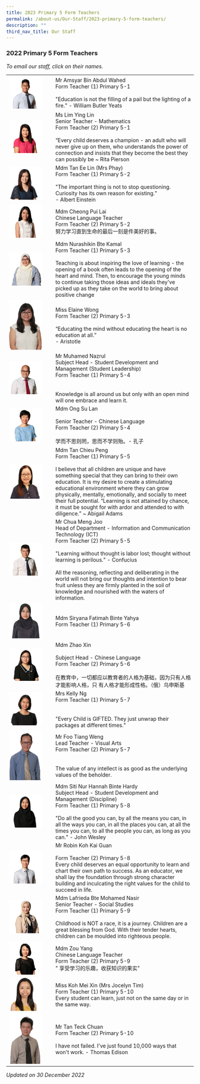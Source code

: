 ```yaml
---
title: 2023 Primary 5 Form Teachers
permalink: /about-us/Our-Staff/2023-primary-5-form-teachers/
description: ""
third_nav_title: Our Staff
---
```

### 2022 Primary 5 Form Teachers

*To email our staff, click on their names.*

|  |  |
|---|---|
| <img src="/images/ft108.png" style="width:80%"> | Mr Amsyar Bin Abdul Wahed<br>Form Teacher (1) Primary 5-1<br><br>"Education is not the filling of a pail but the lighting of a fire." - William Butler Yeats  |
| <img src="/images/ft109.png" style="width:80%"> | Ms Lim Ying Lin<br>Senior Teacher - Mathematics<br>Form Teacher (2) Primary 5-1<br><br>“Every child deserves a champion - an adult who will never give up on them, who understands the power of connection and insists that they become the best they can possibly be ~ Rita Pierson |
| <img src="/images/ft110.png" style="width:80%"> | Mdm Tan Ee Lin (Mrs Phay)<br>Form Teacher (1) Primary 5-2<br><br>"The important thing is not to stop questioning. Curiosity has its own reason for existing."<br>- Albert Einstein  |
| <img src="/images/ft111.png" style="width:80%"> | Mdm Cheong Pui Lai<br>Chinese Language Teacher<br>Form Teacher (2) Primary 5-2<br>努力学习直到生命的最后一刻是件美好的事。  |
| <img src="/images/ft112.png" style="width:80%"> | Mdm Nurashikin Bte Kamal<br>Form Teacher (1) Primary 5-3<br><br>Teaching is about inspiring the love of learning - the opening of a book often leads to the opening of the heart and mind. Then, to encourage the young minds to continue taking those ideas and ideals they've picked up as they take on the world to bring about positive change  |
| <img src="/images/ft113.png" style="width:80%"> | Miss Elaine Wong<br>Form Teacher (2) Primary 5-3 <br><br>“Educating the mind without educating the heart is no education at all.”<br> - Aristotle |
| <img src="/images/ft114.png" style="width:80%"> | Mr Muhamed Nazrul<br>Subject Head - Student Development and Management (Student Leadership)<br>Form Teacher (1) Primary 5-4<br><br><br>Knowledge is all around us but only with an open mind will one embrace and learn it. |
| <img src="/images/ft115.png" style="width:80%"> | Mdm Ong Su Lan<br><br>Senior Teacher - Chinese Language<br>Form Teacher (2) Primary 5-4<br><br>学而不思则罔，思而不学则殆。- 孔子 |
| <img src="/images/ft116.png" style="width:80%"> | Mdm Tan Chieu Peng<br>Form Teacher (1) Primary 5-5 <br><br>I believe that all children are unique and have something special that they can bring to their own education. It is my desire to create a stimulating educational environment where they can grow physically, mentally, emotionally, and socially to meet their full potential.  “Learning is not attained by chance, it must be sought for with ardor and attended to with diligence.” ~ Abigail Adams  |
| <img src="/images/ft117.png" style="width:80%"> | Mr Chua Meng Joo<br>Head of Department - Information and Communication Technology (ICT)<br>Form Teacher (2) Primary 5-5<br><br>"Learning without thought is labor lost; thought without learning is perilous." - Confucius<br><br>All the reasoning, reflecting and deliberating in the world will not bring our thoughts and intention to bear fruit unless they are firmly planted in the soil of knowledge and nourished with the waters of information. |
| <img src="/images/ft118.png" style="width:80%"> | Mdm Siryana Fatimah Binte Yahya<br>Form Teacher (1) Primary 5-6 |
| <img src="/images/ft119.png" style="width:80%"> | Mdm Zhao Xin<br><br>Subject Head - Chinese Language<br>Form Teacher (2) Primary 5-6<br><br>在教育中，一切都应以教育者的人格为基础，因为只有人格才能影响人格，只 有人格才能形成性格。（俄）乌申斯基 |
| <img src="/images/ft120.png" style="width:80%"> | Mrs Kelly Ng<br>Form Teacher (1) Primary 5-7<br><br><br>"Every Child is GIFTED. They just unwrap their packages at different times."  |
| <img src="/images/ft121.png" style="width:80%"> | Mr Foo Tiang Weng<br>Lead Teacher - Visual Arts<br>Form Teacher (2) Primary 5-7<br><br><br>The value of any intellect is as good as the underlying values of the beholder. |
| <img src="/images/ft122.png" style="width:80%"> | Mdm Siti Nur Hannah Binte Hardy<br>Subject Head - Student Development and Management (Discipline)<br>Form Teacher (1) Primary 5-8<br><br>"Do all the good you can, by all the means you can, in all the ways you can, in all the places you can, at all the times you can, to all the people you can, as long as you can." - John Wesley |
| <img src="/images/ft123.png" style="width:80%"> | Mr Robin Koh Kai Guan<br><br>Form Teacher (2) Primary 5-8<br>Every child deserves an equal opportunity to learn and chart their own path to success. As an educator, we shall lay the foundation through strong character building and inculcating the right values for the child to succeed in life. <br> |
| <img src="/images/ft124.png" style="width:80%"> | Mdm Lafrieda Bte Mohamed Nasir<br>Senior Teacher - Social Studies<br>Form Teacher (1) Primary 5-9<br><br>Childhood is NOT a race, it is a journey. Children are a great blessing from God. With their tender hearts, children can be moulded into righteous people. |
| <img src="/images/ft125.png" style="width:80%"> | Mdm Zou Yang<br>Chinese Language Teacher<br>Form Teacher (2) Primary 5-9<br> " 享受学习的乐趣，收获知识的果实" |
| <img src="/images/ft126.png" style="width:80%">  | Miss Koh Mei Xin (Mrs Jocelyn Tim)<br>Form Teacher (1) Primary 5-10<br> Every student can learn, just not on the same day or in the same way.   |
| <img src="/images/ft127.png" style="width:80%"> | Mr Tan Teck Chuan<br>Form Teacher (2) Primary 5-10<br><br>I have not failed. I've just found 10,000 ways that won't work. - Thomas Edison |

*Updated on 30 December 2022*